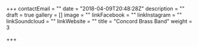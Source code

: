 +++
contactEmail = ""
date = "2018-04-09T20:48:28Z"
description = ""
draft = true
gallery = []
image = ""
linkFacebook = ""
linkInstagram = ""
linkSoundcloud = ""
linkWebsite = ""
title = "Concord Brass Band"
weight = 3

+++
